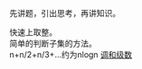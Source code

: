 先讲题，引出思考，再讲知识。<br />


快速上取整。<br />
简单的判断子集的方法。<br />
n+n/2+n/3+...约为nlogn [调和级数](http://zh.wikipedia.org/wiki/%E8%B0%83%E5%92%8C%E7%BA%A7%E6%95%B0)<br />

